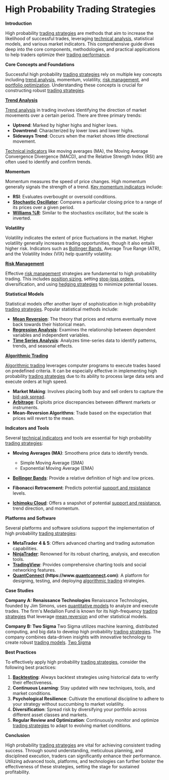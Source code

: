 # High Probability Trading Strategies

**Introduction**

High probability [trading strategies](../t/trading_strategies.md) are methods that aim to increase the likelihood of successful trades, leveraging [technical analysis](../t/technical_analysis.md), statistical models, and various market indicators. This comprehensive guide dives deep into the core components, methodologies, and practical applications to help traders optimize their [trading performance](../t/trading_performance.md).

**Core Concepts and Foundations**

Successful high probability [trading strategies](../t/trading_strategies.md) rely on multiple key concepts including [trend analysis](../t/trend_analysis.md), momentum, volatility, [risk management](../r/risk_management.md), and [portfolio optimization](../p/portfolio_optimization.md). Understanding these concepts is crucial for constructing robust [trading strategies](../t/trading_strategies.md).

**[Trend Analysis](../t/trend_analysis.md)**

[Trend analysis](../t/trend_analysis.md) in trading involves identifying the direction of market movements over a certain period. There are three primary trends:
- **Uptrend**: Marked by higher highs and higher lows.
- **Downtrend**: Characterized by lower lows and lower highs.
- **Sideways Trend**: Occurs when the market shows little directional movement.
 
[Technical indicators](../t/technical_indicators.md) like moving averages (MA), the Moving Average Convergence Divergence (MACD), and the Relative Strength Index (RSI) are often used to identify and confirm trends.

**Momentum**

Momentum measures the speed of price changes. High momentum generally signals the strength of a trend. [Key momentum indicators](../k/key_momentum_indicators.md) include:
- **RSI**: Evaluates overbought or oversold conditions.
- **[Stochastic Oscillator](../s/stochastic_oscillator.md)**: Compares a particular closing price to a range of its prices over a given period.
- **[Williams %R](../w/williams_%r.md)**: Similar to the stochastics oscillator, but the scale is inverted.

**Volatility**

Volatility indicates the extent of price fluctuations in the market. Higher volatility generally increases trading opportunities, though it also entails higher risk. Indicators such as [Bollinger Bands](../b/bollinger_bands.md), Average True Range (ATR), and the Volatility Index (VIX) help quantify volatility.

**[Risk Management](../r/risk_management.md)**

Effective [risk management](../r/risk_management.md) strategies are fundamental to high probability trading. This includes [position sizing](../p/position_sizing.md), setting [stop-loss orders](../s/stop-loss_orders.md), diversification, and using [hedging strategies](../h/hedging_strategies.md) to minimize potential losses.

**Statistical Models**

Statistical models offer another layer of sophistication in high probability [trading strategies](../t/trading_strategies.md). Popular statistical methods include:

- **[Mean Reversion](../m/mean_reversion.md)**: The theory that prices and returns eventually move back towards their historical mean.
- **[Regression Analysis](../r/regression_analysis.md)**: Examines the relationship between dependent variables and independent variables.
- **[Time Series Analysis](../t/time_series_analysis.md)**: Analyzes time-series data to identify patterns, trends, and seasonal effects.

**[Algorithmic Trading](../a/algorithmic_trading.md)**

[Algorithmic trading](../a/algorithmic_trading.md) leverages computer programs to execute trades based on predefined criteria. It can be especially effective in implementing high probability [trading strategies](../t/trading_strategies.md) due to its ability to process large data sets and execute orders at high speed.

- **Market Making**: Involves placing both buy and sell orders to capture the [bid-ask spread](../b/bid-ask_spread.md).
- **[Arbitrage](../a/arbitrage.md)**: Exploits price discrepancies between different markets or instruments.
- **Mean-Reversion Algorithms**: Trade based on the expectation that prices will revert to the mean.

**Indicators and Tools**

Several [technical indicators](../t/technical_indicators.md) and tools are essential for high probability [trading strategies](../t/trading_strategies.md):

- **Moving Averages (MA)**: Smoothens price data to identify trends.
  - Simple Moving Average (SMA)
  - Exponential Moving Average (EMA)
  
- **[Bollinger Bands](../b/bollinger_bands.md)**: Provide a relative definition of high and low prices.
- **Fibonacci Retracement**: Predicts potential [support and resistance](../s/support_and_resistance.md) levels.
- **[Ichimoku Cloud](../i/ichimoku_cloud.md)**: Offers a snapshot of potential [support and resistance](../s/support_and_resistance.md), trend direction, and momentum.
  
**Platforms and Software**

Several platforms and software solutions support the implementation of high probability [trading strategies](../t/trading_strategies.md):

- **MetaTrader 4 & 5**: Offers advanced charting and trading automation capabilities.
- **[NinjaTrader](../n/ninjatrader.md)**: Renowned for its robust charting, analysis, and execution tools.
- **[TradingView](../t/tradingview.md)**: Provides comprehensive charting tools and social networking features.
- **[QuantConnect](../q/quantconnect.md) (https://www.[quantconnect](../q/quantconnect.md).com)**: A platform for designing, testing, and deploying [algorithmic trading](../a/algorithmic_trading.md) strategies.

**Case Studies**

**Company A: Renaissance Technologies**
Renaissance Technologies, founded by Jim Simons, uses [quantitative models](../q/quantitative_models.md) to analyze and execute trades. The firm's Medallion Fund is known for its high-frequency [trading strategies](../t/trading_strategies.md) that leverage [mean reversion](../m/mean_reversion.md) and other statistical models.

**Company B: Two Sigma**
Two Sigma utilizes machine learning, distributed computing, and big data to develop high probability [trading strategies](../t/trading_strategies.md). The company combines data-driven insights with innovative technology to create robust [trading models](../t/trading_models.md). [Two Sigma](https://www.twosigma.com)

**Best Practices**

To effectively apply high probability [trading strategies](../t/trading_strategies.md), consider the following best practices:

1. **[Backtesting](../b/backtesting.md)**: Always backtest strategies using historical data to verify their effectiveness.
2. **Continuous Learning**: Stay updated with new techniques, tools, and market conditions.
3. **Psychological Resilience**: Cultivate the emotional discipline to adhere to your strategy without succumbing to market volatility.
4. **Diversification**: Spread risk by diversifying your portfolio across different asset classes and markets.
5. **Regular Review and Optimization**: Continuously monitor and optimize [trading strategies](../t/trading_strategies.md) to adapt to evolving market conditions.

**Conclusion**

High probability [trading strategies](../t/trading_strategies.md) are vital for achieving consistent trading success. Through sound understanding, meticulous planning, and disciplined execution, traders can significantly enhance their performance. Utilizing advanced tools, platforms, and technologies can further bolster the effectiveness of these strategies, setting the stage for sustained profitability.

